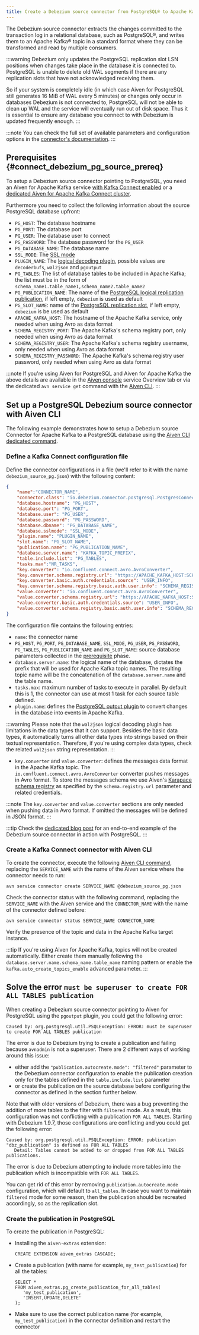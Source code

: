 ```yaml
---
title: Create a Debezium source connector from PostgreSQL® to Apache Kafka®
---
```


The Debezium source connector extracts the changes committed to the
transaction log in a relational database, such as PostgreSQL®, and
writes them to an Apache Kafka® topic in a standard format where they
can be transformed and read by multiple consumers.

:::warning
Debezium only updates the PostgreSQL replication slot LSN positions when
changes take place in the database it is connected to. PostgreSQL is
unable to delete old WAL segments if there are any replication slots
that have not acknowledged receiving them.

So if your system is completely idle (in which case Aiven for PostgreSQL
still generates 16 MiB of WAL every 5 minutes) or changes only occur in
databases Debezium is not connected to, PostgreSQL will not be able to
clean up WAL and the service will eventually run out of disk space. Thus
it is essential to ensure any database you connect to with Debezium is
updated frequently enough.
:::

:::note
You can check the full set of available parameters and configuration
options in the [connector's
documentation](https://debezium.io/documentation/reference/stable/connectors/postgresql.html).
:::

## Prerequisites {#connect_debezium_pg_source_prereq}

To setup a Debezium source connector pointing to PostgreSQL, you need an
Aiven for Apache Kafka service
[with Kafka Connect enabled](enable-connect) or a
[dedicated Aiven for Apache Kafka Connect cluster](/docs/products/kafka/kafka-connect/get-started#apache_kafka_connect_dedicated_cluster).

Furthermore you need to collect the following information about the
source PostgreSQL database upfront:

-   `PG_HOST`: The database hostname
-   `PG_PORT`: The database port
-   `PG_USER`: The database user to connect
-   `PG_PASSWORD`: The database password for the `PG_USER`
-   `PG_DATABASE_NAME`: The database name
-   `SSL_MODE`: The [SSL
    mode](https://www.postgresql.org/docs/current/libpq-ssl.html)
-   `PLUGIN_NAME`: The [logical decoding
    plugin](https://debezium.io/documentation/reference/stable/connectors/postgresql.html),
    possible values are `decoderbufs`, `wal2json` and `pgoutput`
-   `PG_TABLES`: The list of database tables to be included in Apache
    Kafka; the list must be in the form of
    `schema_name1.table_name1,schema_name2.table_name2`
-   `PG_PUBLICATION_NAME`: The name of the [PostgreSQL logical
    replication
    publication](https://www.postgresql.org/docs/current/logical-replication-publication.html),
    if left empty, `debezium` is used as default
-   `PG_SLOT_NAME`: name of the [PostgreSQL replication
    slot](https://docs.aiven.io/docs/products/postgresql/howto/setup-logical-replication),
    if left empty, `debezium` is be used as default
-   `APACHE_KAFKA_HOST`: The hostname of the Apache Kafka service, only
    needed when using Avro as data format
-   `SCHEMA_REGISTRY_PORT`: The Apache Kafka's schema registry port,
    only needed when using Avro as data format
-   `SCHEMA_REGISTRY_USER`: The Apache Kafka's schema registry
    username, only needed when using Avro as data format
-   `SCHEMA_REGISTRY_PASSWORD`: The Apache Kafka's schema registry user
    password, only needed when using Avro as data format

:::note
If you're using Aiven for PostgreSQL and Aiven for Apache Kafka the
above details are available in the [Aiven
console](https://console.aiven.io/) service Overview tab or via the
dedicated `avn service get` command with the
[Aiven CLI](/docs/tools/cli/service-cli#avn_service_get).
:::

## Set up a PostgreSQL Debezium source connector with Aiven CLI

The following example demonstrates how to setup a Debezium source
Connector for Apache Kafka to a PostgreSQL database using the
[Aiven CLI dedicated command](/docs/tools/cli/service/connector).

### Define a Kafka Connect configuration file

Define the connector configurations in a file (we'll refer to it with
the name `debezium_source_pg.json`) with the following content:

``` json
{
    "name":"CONNECTOR_NAME",
    "connector.class": "io.debezium.connector.postgresql.PostgresConnector",
    "database.hostname": "PG_HOST",
    "database.port": "PG_PORT",
    "database.user": "PG_USER",
    "database.password": "PG_PASSWORD",
    "database.dbname": "PG_DATABASE_NAME",
    "database.sslmode": "SSL_MODE",
    "plugin.name": "PLUGIN_NAME",
    "slot.name": "PG_SLOT_NAME",
    "publication.name": "PG_PUBLICATION_NAME",
    "database.server.name": "KAFKA_TOPIC_PREFIX",
    "table.include.list": "PG_TABLES",
    "tasks.max":"NR_TASKS",
    "key.converter": "io.confluent.connect.avro.AvroConverter",
    "key.converter.schema.registry.url": "https://APACHE_KAFKA_HOST:SCHEMA_REGISTRY_PORT",
    "key.converter.basic.auth.credentials.source": "USER_INFO",
    "key.converter.schema.registry.basic.auth.user.info": "SCHEMA_REGISTRY_USER:SCHEMA_REGISTRY_PASSWORD",
    "value.converter": "io.confluent.connect.avro.AvroConverter",
    "value.converter.schema.registry.url": "https://APACHE_KAFKA_HOST:SCHEMA_REGISTRY_PORT",
    "value.converter.basic.auth.credentials.source": "USER_INFO",
    "value.converter.schema.registry.basic.auth.user.info": "SCHEMA_REGISTRY_USER:SCHEMA_REGISTRY_PASSWORD"
}
```

The configuration file contains the following entries:

-   `name`: the connector name
-   `PG_HOST`, `PG_PORT`, `PG_DATABASE_NAME`, `SSL_MODE`, `PG_USER`,
    `PG_PASSWORD`, `PG_TABLES`, `PG_PUBLICATION_NAME` and
    `PG_SLOT_NAME`: source database parameters collected in the
    [prerequisite](/docs/products/kafka/kafka-connect/howto/debezium-source-connector-pg#connect_debezium_pg_source_prereq) phase.
-   `database.server.name`: the logical name of the database, dictates
    the prefix that will be used for Apache Kafka topic names. The
    resulting topic name will be the concatenation of the
    `database.server.name` and the table name.
-   `tasks.max`: maximum number of tasks to execute in parallel. By
    default this is 1, the connector can use at most 1 task for each
    source table defined.
-   `plugin.name`: defines the [PostgreSQL output
    plugin](https://debezium.io/documentation/reference/connectors/postgresql.html)
    to convert changes in the database into events in Apache Kafka.

:::warning
Please note that the `wal2json` logical decoding plugin has limitations
in the data types that it can support. Besides the basic data types, it
automatically turns all other data types into strings based on their
textual representation. Therefore, if you're using complex data types,
check the related `wal2json` string representation.
:::

-   `key.converter` and `value.converter`: defines the messages data
    format in the Apache Kafka topic. The
    `io.confluent.connect.avro.AvroConverter` converter pushes messages
    in Avro format. To store the messages schema we use Aiven's
    [Karapace schema registry](https://github.com/aiven/karapace) as
    specified by the `schema.registry.url` parameter and related
    credentials.

:::note
The `key.converter` and `value.converter` sections are only needed when
pushing data in Avro format. If omitted the messages will be defined in
JSON format.
:::

:::tip
Check the [dedicated blog
post](https://aiven.io/blog/db-technology-migration-with-apache-kafka-and-kafka-connect)
for an end-to-end example of the Debezium source connector in action
with PostgreSQL.
:::

### Create a Kafka Connect connector with Aiven CLI

To create the connector, execute the following
[Aiven CLI command](/docs/tools/cli/service/connector#avn_service_connector_create), replacing the `SERVICE_NAME` with the name of the Aiven
service where the connector needs to run:

```
avn service connector create SERVICE_NAME @debezium_source_pg.json
```

Check the connector status with the following command, replacing the
`SERVICE_NAME` with the Aiven service and the `CONNECTOR_NAME` with the
name of the connector defined before:

```
avn service connector status SERVICE_NAME CONNECTOR_NAME
```

Verify the presence of the topic and data in the Apache Kafka target
instance.

:::tip
If you're using Aiven for Apache Kafka, topics will not be created
automatically. Either create them manually following the
`database.server.name.schema_name.table_name` naming pattern or enable
the `kafka.auto_create_topics_enable` advanced parameter.
:::

## Solve the error `must be superuser to create FOR ALL TABLES publication`

When creating a Debezium source connector pointing to Aiven for
PostgreSQL using the `pgoutput` plugin, you could get the following
error:

```
Caused by: org.postgresql.util.PSQLException: ERROR: must be superuser to create FOR ALL TABLES publication
```

The error is due to Debezium trying to create a publication and failing
because `avnadmin` is not a superuser. There are 2 different ways of
working around this issue:

-   either add the `"publication.autocreate.mode": "filtered"` parameter
    to the Debezium connector configuration to enable the publication
    creation only for the tables defined in the `table.include.list`
    parameter
-   or create the publication on the source database before configuring
    the connector as defined in the section further below.

Note that with older versions of Debezium, there was a bug preventing
the addition of more tables to the filter with `filtered` mode. As a
result, this configuration was not conflicting with a publication
`FOR ALL TABLES`. Starting with Debezium 1.9.7, those configurations are
conflicting and you could get the following error:

```
Caused by: org.postgresql.util.PSQLException: ERROR: publication "dbz_publication" is defined as FOR ALL TABLES
   Detail: Tables cannot be added to or dropped from FOR ALL TABLES publications.
```

The error is due to Debezium attempting to include more tables into the
publication which is incompatible with `FOR ALL TABLES`.

You can get rid of this error by removing `publication.autocreate.mode`
configuration, which will default to `all_tables`. In case you want to
maintain `filtered` mode for some reason, then the publication should be
recreated accordingly, so as the replication slot.

### Create the publication in PostgreSQL

To create the publication in PostgreSQL:

-   Installing the `aiven-extras` extension:

    ```
    CREATE EXTENSION aiven_extras CASCADE;
    ```

-   Create a publication (with name for example, `my_test_publication`) for all
    the tables:

    ```
    SELECT *
    FROM aiven_extras.pg_create_publication_for_all_tables(
       'my_test_publication',
       'INSERT,UPDATE,DELETE'
    );
    ```

-   Make sure to use the correct publication name (for example,
    `my_test_publication`) in the connector definition and restart the
    connector
